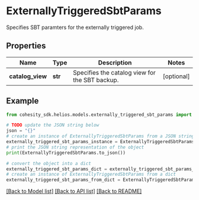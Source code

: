 # ExternallyTriggeredSbtParams

Specifies SBT paramters for the externally triggered job.

## Properties

Name | Type | Description | Notes
------------ | ------------- | ------------- | -------------
**catalog_view** | **str** | Specifies the catalog view for the SBT backup. | [optional] 

## Example

```python
from cohesity_sdk.helios.models.externally_triggered_sbt_params import ExternallyTriggeredSbtParams

# TODO update the JSON string below
json = "{}"
# create an instance of ExternallyTriggeredSbtParams from a JSON string
externally_triggered_sbt_params_instance = ExternallyTriggeredSbtParams.from_json(json)
# print the JSON string representation of the object
print(ExternallyTriggeredSbtParams.to_json())

# convert the object into a dict
externally_triggered_sbt_params_dict = externally_triggered_sbt_params_instance.to_dict()
# create an instance of ExternallyTriggeredSbtParams from a dict
externally_triggered_sbt_params_from_dict = ExternallyTriggeredSbtParams.from_dict(externally_triggered_sbt_params_dict)
```
[[Back to Model list]](../README.md#documentation-for-models) [[Back to API list]](../README.md#documentation-for-api-endpoints) [[Back to README]](../README.md)


